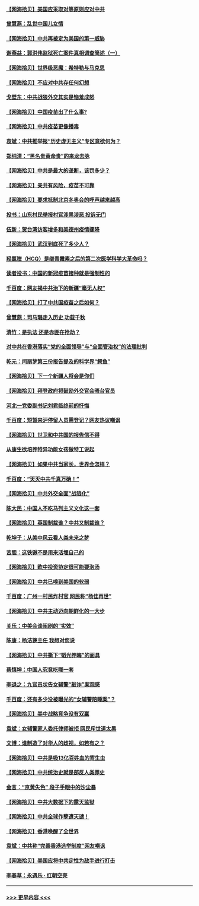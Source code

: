 #### [【网海拾贝】美国应采取对等原则应对中共](../pages/nsc993/n12889176.md?t=04192151) 
#### [曾慧燕：乱世中国儿女情](../pages/nsc993/n12887931.md?t=04192151) 
#### [【网海拾贝】中共再被定为美国的第一威胁](../pages/nsc993/n12887580.md?t=04192151) 
#### [谢燕益：郭洪伟监狱死亡案件真相调查简述（一）](../pages/nsc993/n12885648.md?t=04192151) 
#### [【网海拾贝】世界级恶魔：希特勒与马克思](../pages/nsc993/n12884062.md?t=04192151) 
#### [【网海拾贝】不应对中共存任何幻想](../pages/nsc993/n12881460.md?t=04192151) 
#### [戈壁东：中共战狼外交其实是恼羞成怒](../pages/nsc993/n12880392.md?t=04192151) 
#### [【网海拾贝】中国疫苗出了什么事?](../pages/nsc993/n12879124.md?t=04192151) 
#### [【网海拾贝】中共疫苗更像播毒](../pages/nsc993/n12876631.md?t=04192151) 
#### [袁斌：中共推举报“历史虚无主义”专区意欲何为？](../pages/nsc993/n12876530.md?t=04192151) 
#### [郑纯清：“黑名贵黄命贵”的来龙去脉](../pages/nsc993/n12875589.md?t=04192151) 
#### [【网海拾贝】中共是最大的垄断，该罚多少？](../pages/nsc993/n12874006.md?t=04192151) 
#### [【网海拾贝】亲共有风险，疫苗不可靠](../pages/nsc993/n12872224.md?t=04192151) 
#### [【网海拾贝】要求抵制北京冬奥会的呼声越来越高](../pages/nsc993/n12868962.md?t=04192151) 
#### [投书：山东村民举报村官涉黑涉恶 投诉无门](../pages/nsc993/n12869726.md?t=04192151) 
#### [伍新：贺台湾访客增多和美德州疫情骤降](../pages/nsc993/n12865651.md?t=04192151) 
#### [【网海拾贝】武汉到底死了多少人？](../pages/nsc993/n12863707.md?t=04192151) 
#### [羟氯喹（HCQ）是继青霉素之后的第二次医学科学大革命吗？](../pages/nsc993/n12638564.md?t=04192151) 
#### [读者投书：中国的新冠疫苗接种就是强制性的](../pages/nsc993/n12859932.md?t=04192151) 
#### [千百度：网友揭中共治下的新疆“毫无人权”](../pages/nsc993/n12858385.md?t=04192151) 
#### [【网海拾贝】打了中共国疫苗之后如何？](../pages/nsc993/n12857866.md?t=04192151) 
#### [曾慧燕：司马璐走入历史 功载千秋](../pages/nsc993/n12856996.md?t=04192151) 
#### [清竹：是执法 还是赤匪在抢劫？](../pages/nsc993/n12856952.md?t=04192151) 
#### [对中共在香港落实“党的全面领导”与“全面管治权”的法理批判](../pages/nsc993/n12856929.md?t=04192151) 
#### [乾元：闫丽梦第三份报告提及的科学界“鳄鱼”](../pages/nsc993/n12855985.md?t=04192151) 
#### [【网海拾贝】下一个新疆人将会是你们](../pages/nsc993/n12855864.md?t=04192151) 
#### [【网海拾贝】拜登政府将鼓励外交官会晤台官员](../pages/nsc993/n12853615.md?t=04192151) 
#### [河北一党委副书记刘君临终前的忏悔](../pages/nsc993/n12849420.md?t=04192151) 
#### [千百度：短暂来沪停留人员需登记？网友热议嘲讽](../pages/nsc993/n12853497.md?t=04192151) 
#### [【网海拾贝】世卫和中共国的报告信不得](../pages/nsc993/n12850902.md?t=04192151) 
#### [从康生欲培养特异功能女孩做特工说起](../pages/nsc993/n12849289.md?t=04192151) 
#### [【网海拾贝】如果中共当家长，世界会怎样？](../pages/nsc993/n12848436.md?t=04192151) 
#### [千百度：“天灭中共千真万确！”](../pages/nsc993/n12845659.md?t=04192151) 
#### [【网海拾贝】中共外交全面“战狼化”](../pages/nsc993/n12845607.md?t=04192151) 
#### [陈大民：中国人不吃马列主义文化这一套](../pages/nsc993/n12842496.md?t=04192151) 
#### [【网海拾贝】英国制裁谁？中共又制裁谁？](../pages/nsc993/n12840909.md?t=04192151) 
#### [乾坤子：从美中风云看人类未来之梦](../pages/nsc993/n12840590.md?t=04192151) 
#### [苦胆：这铁锹不是用来活埋自己的](../pages/nsc993/n12839512.md?t=04192151) 
#### [【网海拾贝】欧中投资协定很可能要泡汤](../pages/nsc993/n12835122.md?t=04192151) 
#### [【网海拾贝】中共已嗅到美国的软弱](../pages/nsc993/n12832411.md?t=04192151) 
#### [千百度：广州一村民炸村官 网民称“杨佳再世”](../pages/nsc993/n12832380.md?t=04192151) 
#### [【网海拾贝】中共主动迈向朝鲜化的一大步](../pages/nsc993/n12829887.md?t=04192151) 
#### [关乐：中美会谈闹剧的“实效”](../pages/nsc993/n12826698.md?t=04192151) 
#### [陈康：杨洁篪主任  我想对您说](../pages/nsc993/n12826609.md?t=04192151) 
#### [【网海拾贝】中共撕下“韬光养晦”的面具](../pages/nsc993/n12826459.md?t=04192151) 
#### [蔡慎坤：中国人究竟吃哪一套](../pages/nsc993/n12826010.md?t=04192151) 
#### [李退之：九官员状告女辅警“敲诈”案观感](../pages/nsc993/n12823984.md?t=04192151) 
#### [千百度：还有多少没被曝光的“女辅警陪睡案”？](../pages/nsc993/n12822136.md?t=04192151) 
#### [【网海拾贝】美中战略竞争没有双赢](../pages/nsc993/n12822105.md?t=04192151) 
#### [袁斌：女辅警家人委托律师被拒 网民斥世道太黑](../pages/nsc993/n12822004.md?t=04192151) 
#### [文博：谁制造了对华人的歧视，如若有之？](../pages/nsc993/n12821635.md?t=04192151) 
#### [【网海拾贝】中共是吸13亿百姓血的寄生虫](../pages/nsc993/n12819191.md?t=04192151) 
#### [【网海拾贝】中共统治史就是部反人类罪史](../pages/nsc993/n12816738.md?t=04192151) 
#### [金言：“京黄失色” 段子手眼中的沙尘暴](../pages/nsc993/n12815700.md?t=04192151) 
#### [【网海拾贝】中共大数据下的露天监狱](../pages/nsc993/n12811075.md?t=04192151) 
#### [【网海拾贝】中共全球作孽遭天谴！](../pages/nsc993/n12810258.md?t=04192151) 
#### [【网海拾贝】香港唤醒了全世界](../pages/nsc993/n12809100.md?t=04192151) 
#### [袁斌：中共称“完善香港选举制度”网友嘲讽](../pages/nsc993/n12808994.md?t=04192151) 
#### [【网海拾贝】美国应将中共定性为敌手进行打击](../pages/nsc993/n12806870.md?t=04192151) 
#### [李春草：永遇乐 · 红朝空壳](../pages/nsc993/n12805365.md?t=04192151) 

----
#### [ >>> 更早内容 <<< ](../indexes/nsc993-earlier.md)
